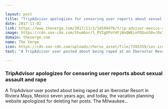 ```yaml
---

layout: post
title: "TripAdvisor apologizes for censoring user reports about sexual assault and rape"
date: 2017-11-02
link: https://www.theverge.com/2017/11/2/16599476/trip-advisor-mexico-resort-forum-post-deletion-apology
image: https://cdn.vox-cdn.com/thumbor/l_PVIgEPoY4FjBoQWELnFOGunS0=/0x75:1563x893/fit-in/1200x630/cdn.vox-cdn.com/uploads/chorus_asset/file/9595757/TripAdvisor.jpg
domain: theverge.com
name: The Verge
icon: https://cdn.vox-cdn.com/uploads/chorus_asset/file/7395359/ios-icon.0.png
text: "A TripAdvisor user posted about being raped at an Iberostar Resort in Riviera Maya, Mexico seven years ago, and today, the vacation planning website apologized for deleting her posts. The Milwaukee..."

---
```


### TripAdvisor apologizes for censoring user reports about sexual assault and rape

A TripAdvisor user posted about being raped at an Iberostar Resort in Riviera Maya, Mexico seven years ago, and today, the vacation planning website apologized for deleting her posts. The Milwaukee...